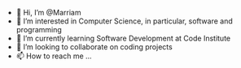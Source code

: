 - 👋 Hi, I’m @Marriam
- 👀 I’m interested in Computer Science, in particular, software and programming
- 🌱 I’m currently learning Software Development at Code Institute
- 💞️ I’m looking to collaborate on coding projects
- 📫 How to reach me ...

<!---
MarriamK/MarriamK is a ✨ special ✨ repository because its `README.md` (this file) appears on your GitHub profile.
You can click the Preview link to take a look at your changes.
--->
